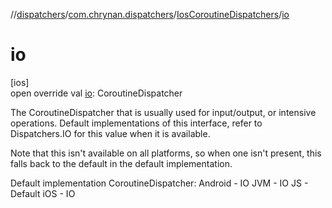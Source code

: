 //[dispatchers](../../../index.md)/[com.chrynan.dispatchers](../index.md)/[IosCoroutineDispatchers](index.md)/[io](io.md)

# io

[ios]\
open override val [io](io.md): CoroutineDispatcher

The CoroutineDispatcher that is usually used for input/output, or intensive operations. Default implementations of this interface, refer to Dispatchers.IO for this value when it is available.

Note that this isn't available on all platforms, so when one isn't present, this falls back to the default in the default implementation.

Default implementation CoroutineDispatcher: Android - IO JVM - IO JS - Default iOS - IO
